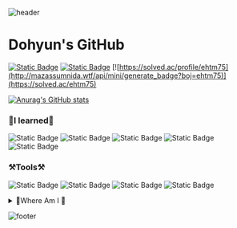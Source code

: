 ![header](https://capsule-render.vercel.app/api?type=waving&color=timeGradient&height=180&section=header)

# Dohyun's GitHub

[![Static Badge](https://img.shields.io/badge/GitHub-%23181717?style=plastic&logo=GitHub&logoColor=ffffff)](https://github.com/ehtm01) [![Static Badge](https://img.shields.io/badge/instagram-%23FF0069?style=plastic&logo=instagram&logoColor=ffffff)](https://www.instagram.com/d___ohyun/) [![https://solved.ac/profile/ehtm75](http://mazassumnida.wtf/api/mini/generate_badge?boj=ehtm75)](https://solved.ac/ehtm75)

[![Anurag's GitHub stats](https://github-readme-stats.vercel.app/api?username=ehtm01&show_icons=true&theme=solarized-light)](https://github.com/anuraghazra/github-readme-stats)

### 🔡I learned🔡
![Static Badge](https://img.shields.io/badge/Python-%233776AB?style=plastic&logo=Python&logoColor=ffffff) ![Static Badge](https://img.shields.io/badge/HTML5-%23E34F26?logo=HTML5&logoColor=white) ![Static Badge](https://img.shields.io/badge/CSS-%23663399?logo=CSS&logoColor=white) ![Static Badge](https://img.shields.io/badge/Bootstrap-%237952B3?logo=Bootstrap&logoColor=white) ![Static Badge](https://img.shields.io/badge/Django-%23092E20?logo=Django)



### ⚒️Tools⚒️
![Static Badge](https://img.shields.io/badge/GitLab-%23FC6D26?logo=GitLab&logoColor=%23ffffff) ![Static Badge](https://img.shields.io/badge/mattermost-%230058CC?style=plastic&logo=mattermost&logoColor=ffffff) ![Static Badge](https://img.shields.io/badge/VSCode-%230078d7) ![Static Badge](https://img.shields.io/badge/Pycharm-%23000000?logo=Pycharm&logoColor=ffffff)

<details>
<summary>👔Where Am I 👔</summary>
<div markdown="1">

- 2017.03.02 ~ 2024.02.16
<br>**PKNU** Department of Electric Engineering, **Display & Semiconductor Engineering**<br>
- 2024.04.01 ~ 2024.12.31
<br>**Maryalo**<br>
- 2025.07.08 ~ ing
<br>**SSAFY**<br>

</div>
</details>

![footer](https://capsule-render.vercel.app/api?type=waving&color=timeGradient&height=180&section=footer)
